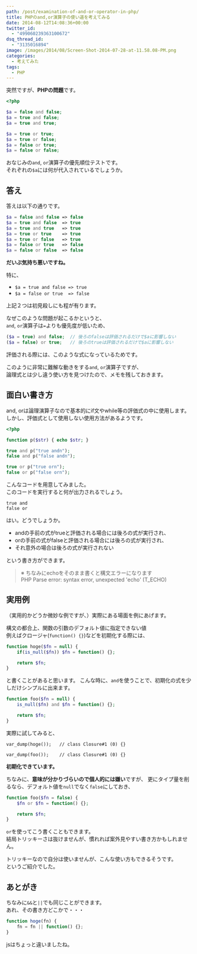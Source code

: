 ```yaml
---
path: /post/examination-of-and-or-operator-in-php/
title: PHPのand,or演算子の使い道を考えてみる
date: 2014-08-12T14:08:36+00:00
twitter_id:
  - "499060239363100672"
dsq_thread_id:
  - "3135016894"
image: /images/2014/08/Screen-Shot-2014-07-28-at-11.58.08-PM.png
categories:
  - 考えてみた
tags:
  - PHP
---
```

突然ですが、**PHPの問題**です。

```php
<?php

$a = false and false;
$a = true and false;
$a = true and true;

$a = true or true;
$a = true or false;
$a = false or true;
$a = false or false;
```

<p>
  おなじみの<code>and</code>, <code>or</code>演算子の優先順位テストです。<br />
  それぞれの<code>$a</code>には何が代入されているでしょうか。
</p>

<!--more-->

答え
----------------------------------------

<p>
  答えは以下の通りです。
</p>

```php
$a = false and false => false
$a = true and false  => true
$a = true and true   => true
$a = true or true    => true
$a = true or false   => true
$a = false or true   => false
$a = false or false  => false
```

<p>
  <strong>だいぶ気持ち悪いですね。</strong>
</p>

<p>
  特に、
</p>

<ul>
  <li>
    <code>$a = true and false =&gt; true</code>
  </li>  
  
  <li>
    <code>$a = false or true  =&gt; false</code>
  </li>  
</ul>

<p>
  上記２つは初見殺しにも程が有ります。
</p>

<p>
  なぜこのような問題が起こるかというと、<br />
  <code>and</code>, <code>or</code>演算子は<code>=</code>よりも優先度が低いため、
</p>

```php
($a = true) and false;  // 後ろのfalseは評価されるだけで$aに影響しない
($a = false) or true;   // 後ろのtrueは評価されるだけで$aに影響しない
```

<p>
  評価される際には、このような式になっているためです。
</p>

<p>
  このように非常に難解な動きをする<code>and</code>, <code>or</code>演算子ですが、<br />
  論理式とは少し違う使い方を見つけたので、メモを残しておきます。
</p>

<!--more-->

面白い書き方
----------------------------------------

<p>
  and, orは論理演算子なので基本的にif文やwhile等の評価式の中に使用します。<br />
  しかし、評価式として使用しない使用方法があるようです。
</p>

```php
<?php

function p($str) { echo $str; }

true and p("true andn");
false and p("false andn");

true or p("true orn");
false or p("false orn");
```

<p>
  こんなコードを用意してみました。<br />
  このコードを実行すると何が出力されるでしょう。
</p>

```
true and
false or
```

<p>
  はい。どうでしょうか。
</p>

<ul>
  <li>
    andの手前の式がtrueと評価される場合には後ろの式が実行され、
  </li>  
  
  <li>
    orの手前の式がfalseと評価される場合には後ろの式が実行され、
  </li>  
  
  <li>
    それ意外の場合は後ろの式が実行されない
  </li>  
</ul>

<p>
  という書き方ができます。
</p>

<blockquote>
  <p>
    ※ ちなみにechoをそのまま書くと構文エラーになります<br />
      PHP Parse error:  syntax error, unexpected 'echo' (T_ECHO)
  </p>  
</blockquote>

実用例
----------------------------------------

<p>
  （実用的かどうか微妙な例ですが、）実際にある場面を例にあげます。
</p>

<p>
  構文の都合上、関数の引数のデフォルト値に指定できない値<br />
  例えばクロージャ(<code>function() {}</code>)などを初期化する際には、
</p>

```php
function hoge($fn = null) {
    if(is_null($fn)) $fn = function() {};

    return $fn;
}
```

<p>
  と書くことがあると思います。
  こんな時に、<code>and</code>を使うことで、初期化の式を少しだけシンプルに出来ます。
</p>

```php
function foo($fn = null) {
    is_null($fn) and $fn = function() {};

    return $fn;
}
```

<p>
  実際に試してみると、
</p>

```
var_dump(hoge());   // class Closure#1 (0) {}

var_dump(foo());    // class Closure#1 (0) {}
```

<p>
  <strong>初期化できています。</strong>
</p>

<p>
  ちなみに、<strong>意味が分かりづらいので個人的には嫌い</strong>ですが、
  更にタイプ量を削るなら、デフォルト値を<code>null</code>でなく<code>false</code>にしておき、
</p>

```php
function foo($fn = false) {
    $fn or $fn = function() {};

    return $fn;
}
```

<p>
  <code>or</code>を使ってこう書くこともできます。<br />
  結局トリッキーさは抜けませんが、慣れれば案外見やすい書き方かもしれません。
</p>

<p>
  トリッキーなので自分は使いませんが、こんな使い方もできるそうです。<br />
  というご紹介でした。
</p>

あとがき
----------------------------------------

<p>
  ちなみに<code>&&</code>と<code>||</code>でも同じことができます。<br />
  あれ、その書き方どこかで・・・
</p>

```javascript
function hoge(fn) {
    fn = fn || function() {};
}
```

<p>
  jsはちょっと違いましたね。
</p>

<div style="font-size:0px;height:0px;line-height:0px;margin:0;padding:0;clear:both">  
</div>